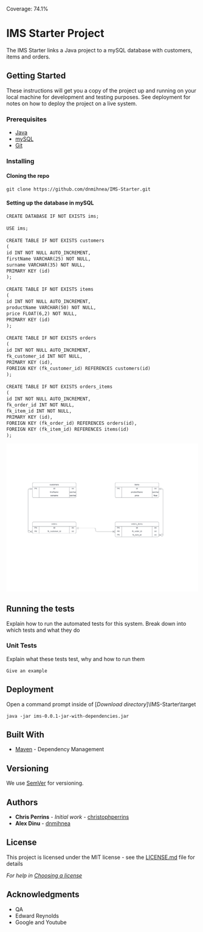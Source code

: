 Coverage: 74.1%
# IMS Starter Project

The IMS Starter links a Java project to a mySQL database with customers, items and orders. 

## Getting Started

These instructions will get you a copy of the project up and running on your local machine for development and testing purposes. See deployment for notes on how to deploy the project on a live system.

### Prerequisites

* [Java](https://www.java.com/en/) 
* [mySQL](https://www.mysql.com/)
* [Git](https://git-scm.com/)

### Installing

#### Cloning the repo

```
git clone https://github.com/dnmihnea/IMS-Starter.git
```

#### Setting up the database in mySQL

```
CREATE DATABASE IF NOT EXISTS ims;

USE ims;

CREATE TABLE IF NOT EXISTS customers
(
id INT NOT NULL AUTO_INCREMENT,
firstName VARCHAR(25) NOT NULL,
surname VARCHAR(35) NOT NULL,
PRIMARY KEY (id)
);

CREATE TABLE IF NOT EXISTS items
(
id INT NOT NULL AUTO_INCREMENT,
productName VARCHAR(50) NOT NULL,
price FLOAT(6,2) NOT NULL,
PRIMARY KEY (id)
);

CREATE TABLE IF NOT EXISTS orders
(
id INT NOT NULL AUTO_INCREMENT,
fk_customer_id INT NOT NULL,
PRIMARY KEY (id),
FOREIGN KEY (fk_customer_id) REFERENCES customers(id)
);

CREATE TABLE IF NOT EXISTS orders_items 
(
id INT NOT NULL AUTO_INCREMENT,
fk_order_id INT NOT NULL,
fk_item_id INT NOT NULL,
PRIMARY KEY (id),
FOREIGN KEY (fk_order_id) REFERENCES orders(id),
FOREIGN KEY (fk_item_id) REFERENCES items(id)
);
```

![Alt text](/ERD.jpeg?raw=true "Optional Title")

## Running the tests

Explain how to run the automated tests for this system. Break down into which tests and what they do

### Unit Tests 

Explain what these tests test, why and how to run them

```
Give an example
```

## Deployment

Open a command prompt inside of [*Download directory*]\IMS-Starter\target

```
java -jar ims-0.0.1-jar-with-dependencies.jar
```

## Built With

* [Maven](https://maven.apache.org/) - Dependency Management

## Versioning

We use [SemVer](http://semver.org/) for versioning.

## Authors

* **Chris Perrins** - *Initial work* - [christophperrins](https://github.com/christophperrins)
* **Alex Dinu** - [dnmihnea](https://github.com/dnmihnea)

## License

This project is licensed under the MIT license - see the [LICENSE.md](LICENSE.md) file for details 

*For help in [Choosing a license](https://choosealicense.com/)*

## Acknowledgments

* QA
* Edward Reynolds
* Google and Youtube
